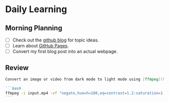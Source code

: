 # Daily Learning

## Morning Planning
- [ ] Check out the [github blog](https://github.blog/) for topic ideas.
- [ ] Learn about [GitHub Pages](https://skills.github.com/#first-day-on-github).
- [ ] Convert my first blog post into an actual webpage.

## Review
   ````md
   Convert an image or video from dark mode to light mode using [ffmpeg](https://www.ffmpeg.org)

   ```bash
   ffmpeg -i input.mp4 -vf "negate,hue=h=180,eq=contrast=1.2:saturation=1.1" output.mp4
   ```
   ````